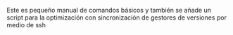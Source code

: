 Este es pequeño manual de comandos básicos y también se añade un script para la optimización con sincronización de gestores de versiones por medio de ssh 
